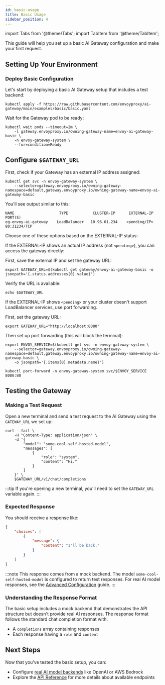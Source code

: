 ```yaml
---
id: basic-usage
title: Basic Usage
sidebar_position: 4
---
```


import Tabs from '@theme/Tabs';
import TabItem from '@theme/TabItem';

This guide will help you set up a basic AI Gateway configuration and make your first request.

## Setting Up Your Environment

### Deploy Basic Configuration

Let's start by deploying a basic AI Gateway setup that includes a test backend:

```shell
kubectl apply -f https://raw.githubusercontent.com/envoyproxy/ai-gateway/main/examples/basic/basic.yaml
```

Wait for the Gateway pod to be ready:
```shell
kubectl wait pods --timeout=2m \
    -l gateway.envoyproxy.io/owning-gateway-name=envoy-ai-gateway-basic \
    -n envoy-gateway-system \
    --for=condition=Ready
```

## Configure `$GATEWAY_URL`

First, check if your Gateway has an external IP address assigned:

```shell
kubectl get svc -n envoy-gateway-system \
    --selector=gateway.envoyproxy.io/owning-gateway-namespace=default,gateway.envoyproxy.io/owning-gateway-name=envoy-ai-gateway-basic
```

You'll see output similar to this:
```
NAME                    TYPE           CLUSTER-IP      EXTERNAL-IP      PORT(S)
eg-envoy-ai-gateway    LoadBalancer   10.96.61.234    <pending/IP>     80:31234/TCP
```

Choose one of these options based on the EXTERNAL-IP status:

<Tabs>
<TabItem value="external-ip" label="Using External IP">

If the EXTERNAL-IP shows an actual IP address (not `<pending>`), you can access the gateway directly:

First, save the external IP and set the gateway URL:
```shell
export GATEWAY_URL=$(kubectl get gateway/envoy-ai-gateway-basic -o jsonpath='{.status.addresses[0].value}')
```

Verify the URL is available:
```shell
echo $GATEWAY_URL
```

</TabItem>
<TabItem value="port-forward" label="Using Port Forwarding">

If the EXTERNAL-IP shows `<pending>` or your cluster doesn't support LoadBalancer services, use port forwarding.

First, set the gateway URL:
```shell
export GATEWAY_URL="http://localhost:8080"
```

Then set up port forwarding (this will block the terminal):
```shell
export ENVOY_SERVICE=$(kubectl get svc -n envoy-gateway-system \
    --selector=gateway.envoyproxy.io/owning-gateway-namespace=default,gateway.envoyproxy.io/owning-gateway-name=envoy-ai-gateway-basic \
    -o jsonpath='{.items[0].metadata.name}')

kubectl port-forward -n envoy-gateway-system svc/$ENVOY_SERVICE 8080:80
```

</TabItem>
</Tabs>

## Testing the Gateway

### Making a Test Request

Open a new terminal and send a test request to the AI Gateway using the `GATEWAY_URL` we set up:

```shell
curl --fail \
    -H "Content-Type: application/json" \
    -d '{
        "model": "some-cool-self-hosted-model",
        "messages": [
            {
                "role": "system",
                "content": "Hi."
            }
        ]
    }' \
    $GATEWAY_URL/v1/chat/completions
```

:::tip
If you're opening a new terminal, you'll need to set the `GATEWAY_URL` variable again.
:::

### Expected Response

You should receive a response like:

```json
{
    "choices": [
        {
            "message": {
                "content": "I'll be back."
            }
        }
    ]
}
```

:::note
This response comes from a mock backend. The model `some-cool-self-hosted-model` is configured to return test responses.
For real AI model responses, see the [Advanced Configuration](./advanced-configuration.md) guide.
:::

### Understanding the Response Format

The basic setup includes a mock backend that demonstrates the API structure but doesn't provide real AI responses. The response format follows the standard chat completion format with:
- A `completions` array containing responses
- Each response having a `role` and `content`

## Next Steps

Now that you've tested the basic setup, you can:
- Configure [real AI model backends](./connect-providers.md) like OpenAI or AWS Bedrock
- Explore the [API Reference](../api/api.md) for more details about available endpoints
